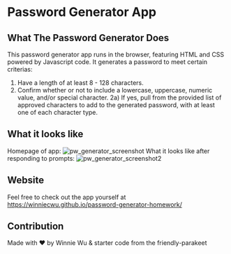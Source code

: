 # Password Generator App


## What The Password Generator Does
This password generator app runs in the browser, featuring HTML and CSS powered by Javascript code. It generates a password to meet certain criterias:
 
1) Have a length of at least 8 - 128 characters.
2) Confirm whether or not to include a lowercase, uppercase, numeric value, and/or special character.
2a) If yes, pull from the provided list of approved characters to add to the generated password, with at least one of each character type.

## What it looks like
Homepage of app:
![pw_generator_screenshot](https://user-images.githubusercontent.com/95206117/175463118-2f8b9c34-b2ee-49db-9d82-db4674d5b86a.JPG)
What it looks like after responding to prompts:
![pw_generator_screenshot2](https://user-images.githubusercontent.com/95206117/175463119-2262b7d1-a652-49b2-9d7b-a26a4f7117ac.JPG)

## Website 
Feel free to check out the app yourself at https://winniecwu.github.io/password-generator-homework/

## Contribution
Made with ❤️ by Winnie Wu & starter code from the friendly-parakeet



